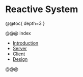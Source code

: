 # Reactive System

@@toc{ depth=3 }

@@@ index

* [Introduction](introduction.md)
* [Server](server.md)
* [Client](client.md)
* [Design](design/index.md)

@@@